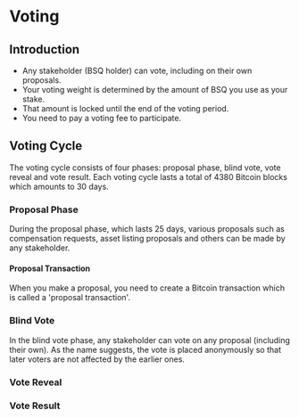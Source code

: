 # Voting

## Introduction
- Any stakeholder (BSQ holder) can vote, including on their own proposals.
- Your voting weight is determined by the amount of BSQ you use as your stake. 
- That amount is locked until the end of the voting period. 
- You need to pay a voting fee to participate.

## Voting Cycle
The voting cycle consists of four phases: proposal phase, blind vote, vote reveal and vote result. Each voting cycle lasts a total of 4380 Bitcoin blocks which amounts to 30 days. 

### Proposal Phase
During the proposal phase, which lasts 25 days, various proposals such as compensation requests, asset listing proposals and others can be made by any stakeholder. 

#### Proposal Transaction
When you make a proposal, you need to create a Bitcoin transaction which is called a 'proposal transaction'.


### Blind Vote 
In the blind vote phase, any stakeholder can vote on any proposal (including their own). As the name suggests, the vote is placed anonymously so that later voters are not affected by the earlier ones.

### Vote Reveal

### Vote Result

